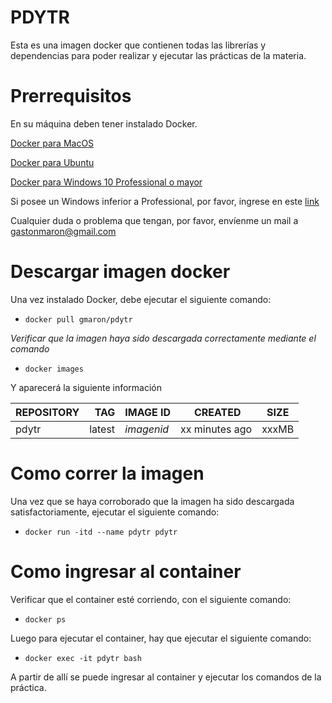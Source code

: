 PDYTR
=====
Esta es una imagen docker que contienen todas las librerías y dependencias para poder realizar y ejecutar las prácticas de la materia.

Prerrequisitos
==============
En su máquina deben tener instalado Docker.

[Docker para MacOS](https://docs.docker.com/docker-for-mac/install/)

[Docker para Ubuntu](https://docs.docker.com/engine/installation/linux/docker-ce/ubuntu/)

[Docker para Windows 10 Professional o mayor](https://download.docker.com/win/stable/Docker%20for%20Windows%20Installer.exe)

Si posee un Windows inferior a Professional, por favor, ingrese en este [link](https://www.docker.com/products/docker-toolbox)

Cualquier duda o problema que tengan, por favor, envíenme un mail a [gastonmaron@gmail.com](mailto:gastonmaron@gmail.com)

Descargar imagen docker
=======================
Una vez instalado Docker, debe ejecutar el siguiente comando:
* ```docker pull gmaron/pdytr```

*Verificar que la imagen haya sido descargada correctamente mediante el comando* 
* ```docker images```

Y aparecerá la siguiente información

REPOSITORY |  TAG  | IMAGE ID | CREATED | SIZE |
-----------|-----|----------|---------|------|
pdytr | latest | *imagenid* | xx minutes ago|xxxMB

Como correr la imagen 
=====================
Una vez que se haya corroborado que la imagen ha sido descargada satisfactoriamente, ejecutar el siguiente comando:

* ```docker run -itd --name pdytr pdytr```

Como ingresar al container
==========================

Verificar que el container esté corriendo, con el siguiente comando:
* ```docker ps```

Luego para ejecutar el container, hay que ejecutar el siguiente comando:
* ```docker exec -it pdytr bash```

A partir de allí se puede ingresar al container y ejecutar los comandos de la práctica.
